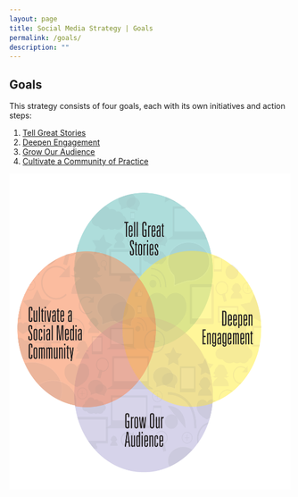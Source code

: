 ```yaml
---
layout: page
title: Social Media Strategy | Goals
permalink: /goals/
description: ""
---
```


## Goals

This strategy consists of four goals, each with its own initiatives and action steps:

<ol>
  <li>
  <a href="../goal1/">Tell Great Stories</a>
  </li>
  <li>
  <a href="../goal2/">Deepen Engagement</a>
  </li>
  <li>
  <a href="../goal3/">Grow Our Audience</a>
  </li>
  <li>
  <a href="../goal4">Cultivate a Community of Practice</a>
  </li>
</ol>



<img src="../assets/images/venn-diagram.png" alt="Venn Diagram - Tell Great Stories, Deepen Engagement, Grow Our Audience, and Cultivate a Community of Practice" style="-webkit-transform:rotate(0.00rad); border:none; height:565px; transform:rotate(0.00rad); width:614px" />









